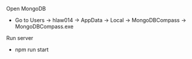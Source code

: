 Open MongoDB
- Go to Users -> hlaw014 -> AppData -> Local -> MongoDBCompass -> MongoDBCompass.exe

Run server
- npm run start

